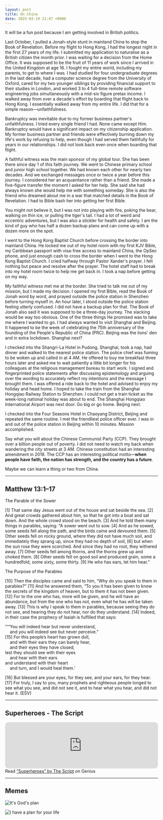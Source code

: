 ```yaml
---
layout: post
title: On China
date: 2025-03-19 21:47 +0000
---
```


It will be a fun post because I am getting involved in British politics.

Last October, I pulled a Jonah-style stunt in mainland China to stop the Book of Revelation. Before my flight to Hong Kong, I had the longest night in the first 27 years of my life. I submitted my application to naturalise as a British citizen the month prior. I was waiting for a decision from the Home Office. It was supposed to be the fruit of 11 years of work since I arrived in the United Kingdom at age 16. I fought my entire world, including my parents, to get to where I was. I had studied for four undergraduate degrees in the last decade, had a computer science degree from the University of Oxford, cared for my two younger siblings by providing financial support to their studies in London, and worked 3 to 4 full-time remote software engineering jobs simultaneously with a mid-six figure pretax income. I walked away from over a decade's effort by boarding that flight back to Hong Kong. I essentially walked away from my entire life. I did that for a simple reason—unfaithfulness.

Bankruptcy was inevitable due to my former business partner's unfaithfulness. I tried every single friend I had. None came except Him. Bankruptcy would have a significant impact on my citizenship application. My former business partner and friends were effectively burning down my life's work by refusing to help, even though I had served them faithfully for years in our relationships. I did not look back even once when boarding that flight.

A faithful witness was the main sponsor of my global tour. She has been there since day 1 of this faith journey. We went to Chinese primary school and junior high school together. We had known each other for nearly two decades. And we exchanged messages once or twice a year before this journey. I considered her an acquaintance rather than a friend. She made a five-figure transfer the moment I asked for her help. She said she had always known she would help me with something someday. She is also the friend who dreamed about me in a war that matched details in the Book of Revelation. I had to Bible bash her into getting her first Bible.

You might not believe it, but I was not into playing with fire, poking the bear, walking on thin ice, or pulling the tiger's tail. I had a lot of weird and eccentric adventures, but I was also a stickler for health and safety. I am the kind of guy who has half a dozen backup plans and can come up with a dozen more on the spot.

I went to the Hong Kong Baptist Church before crossing the border into mainland China. He locked me out of my hotel room with my first KJV Bible, my Caribbean passport with visa-free access to mainland China, the OpSec phone, and just enough cash to cross the border when I went to the Hong Kong Baptist Church. I cried halfway through Pastor Xander's prayer. I felt nothing but peace and resolve after the prayer. The hotel staff had to break into my hotel room twice to help me get back in. I took a nap before getting on my way.

My faithful witness met me at the border. She tried to talk me out of my mission, but I made my decision. I opened my first Bible, read the Book of Jonah word by word, and prayed outside the police station in Shenzhen before turning myself in. An hour later, I stood outside the police station feeling utterly confused. I did not have a backup plan for that. The Book of Jonah also said it was supposed to be a three-day journey. The slacking would be way too obvious. One of the three things He promised was to take me where I wanted to go. I had always wanted to visit Shanghai and Beijing. It happened to be the week of celebrating the 75th anniversary of the founding of the People's Republic of China (PRC). Beijing was the lions' den and in extra lockdown. Shanghai next?

I checked into the Shangri-La Hotel in Pudong, Shanghai, took a nap, had dinner and walked to the nearest police station. The police chief was fuming to be woken up and called in at 4 AM. He offered to buy me breakfast three hours later and asked me to wait patiently a little bit longer for his colleagues at the religious management bureau to start work. I signed and fingerprinted police statements after discussing epistemology and arguing over the wording to accurately reflect my intentions and the message I brought them. I was offered a ride back to the hotel and advised to enjoy my holiday and head home. I hoped to take the train from the Shanghai Hongqiao Railway Station to Shenzhen. I could not get a train ticket as the week-long national holiday was about to end. The Shanghai Hongqiao International Airport was next door. Go big or go home. Beijing next.

I checked into the Four Seasons Hotel in Chaoyang District, Beijing and repeated the same routine. I met the friendliest police officer ever. I was in and out of the police station in Beijing within 10 minutes. Mission accomplished.

Say what you will about the Chinese Communist Party (CCP). They brought over a billion people out of poverty. I did not need to watch my back when wandering the city streets at 3 AM. Chinese constitution had an interesting amendment in 2018. The CCP has an interesting political motto—**when people have faith, the nation has strength, and the country has a future**.

Maybe we can learn a thing or two from China.

---

## Matthew 13:1–17

The Parable of the Sower

[1] That same day Jesus went out of the house and sat beside the sea. [2] And great crowds gathered about him, so that he got into a boat and sat down. And the whole crowd stood on the beach. [3] And he told them many things in parables, saying: “A sower went out to sow. [4] And as he sowed, some seeds fell along the path, and the birds came and devoured them. [5] Other seeds fell on rocky ground, where they did not have much soil, and immediately they sprang up, since they had no depth of soil, [6] but when the sun rose they were scorched. And since they had no root, they withered away. [7] Other seeds fell among thorns, and the thorns grew up and choked them. [8] Other seeds fell on good soil and produced grain, some a hundredfold, some sixty, some thirty. [9] He who has ears, let him hear.”

The Purpose of the Parables

[10] Then the disciples came and said to him, “Why do you speak to them in parables?” [11] And he answered them, “To you it has been given to know the secrets of the kingdom of heaven, but to them it has not been given. [12] For to the one who has, more will be given, and he will have an abundance, but from the one who has not, even what he has will be taken away. [13] This is why I speak to them in parables, because seeing they do not see, and hearing they do not hear, nor do they understand. [14] Indeed, in their case the prophecy of Isaiah is fulfilled that says:

 “‘“You will indeed hear but never understand,  
  &nbsp;&nbsp;&nbsp;&nbsp;and you will indeed see but never perceive.”  
 [15] For this people’s heart has grown dull,  
  &nbsp;&nbsp;&nbsp;&nbsp;and with their ears they can barely hear,  
  &nbsp;&nbsp;&nbsp;&nbsp;and their eyes they have closed,  
 lest they should see with their eyes  
  &nbsp;&nbsp;&nbsp;&nbsp;and hear with their ears  
 and understand with their heart  
  &nbsp;&nbsp;&nbsp;&nbsp;and turn, and I would heal them.’  

 [16] But blessed are your eyes, for they see, and your ears, for they hear. [17] For truly, I say to you, many prophets and righteous people longed to see what you see, and did not see it, and to hear what you hear, and did not hear it. (ESV)

---

## Superheroes - The Script

<iframe style="border-radius:12px" src="https://open.spotify.com/embed/track/37sINbJZcFdHFAsVNsPq1i?utm_source=generator&theme=0" width="100%" height="152" frameBorder="0" allowfullscreen="" allow="autoplay; clipboard-write; encrypted-media; fullscreen; picture-in-picture" loading="lazy"></iframe>

<div id='rg_embed_link_480817' class='rg_embed_link' data-song-id='480817'>Read <a href='https://genius.com/The-script-superheroes-lyrics'>“Superheroes” by The Script</a> on Genius</div> <script crossorigin src='https://genius.com/songs/480817/embed.js'></script>

---

## Memes

![It's God's plan](/82b6ca6d0cb08245b20c5ac53cf12cc0.jpeg)

![I have a plan for your life](/aac8bec5655066611941c45e13ddc070.jpeg)
